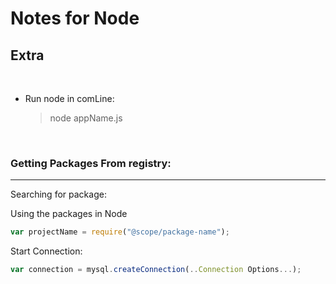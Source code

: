 <H1> Notes for Node</h1>

<h2>Extra</H2>

</br>

- Run node in comLine:
  > node appName.js

</br>
<h3>Getting Packages From registry:</h3>

---

Searching for package:

Using the packages in Node

```js
var projectName = require("@scope/package-name");
```

Start Connection:

```js
var connection = mysql.createConnection(..Connection Options...);
```
